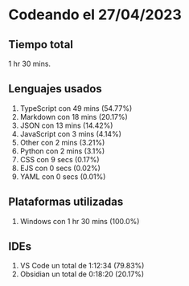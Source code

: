 # Codeando el 27/04/2023

## Tiempo total
1 hr 30 mins.

## Lenguajes usados
1. TypeScript con 49 mins (54.77%)
1. Markdown con 18 mins (20.17%)
1. JSON con 13 mins (14.42%)
1. JavaScript con 3 mins (4.14%)
1. Other con 2 mins (3.21%)
1. Python con 2 mins (3.1%)
1. CSS con 9 secs (0.17%)
1. EJS con 0 secs (0.02%)
1. YAML con 0 secs (0.01%)

## Plataformas utilizadas
1. Windows con 1 hr 30 mins (100.0%)

## IDEs
1. VS Code un total de 1:12:34 (79.83%)
1. Obsidian un total de 0:18:20 (20.17%)
